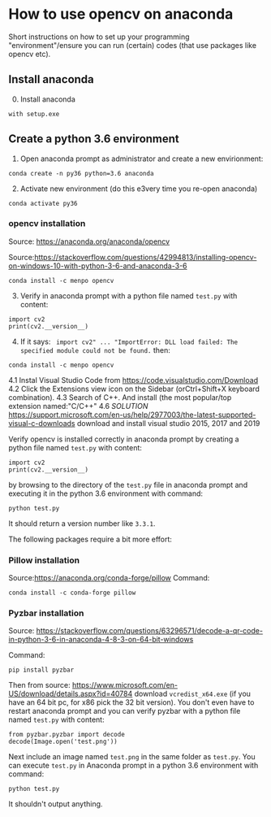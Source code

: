 # How to use opencv on anaconda
Short instructions on how to set up your programming "environment"/ensure you can run (certain) codes (that use packages like opencv etc).

## Install anaconda
0. Install anaconda
```
with setup.exe
```

## Create a python 3.6 environment
1. Open anaconda prompt as administrator and create a new envirionment:
```
conda create -n py36 python=3.6 anaconda

```
2. Activate new environment (do this e3very time you re-open anaconda)
```
conda activate py36
```

### opencv installation
Source: https://anaconda.org/anaconda/opencv

Source:https://stackoverflow.com/questions/42994813/installing-opencv-on-windows-10-with-python-3-6-and-anaconda-3-6

```
conda install -c menpo opencv
```
3. Verify in anaconda prompt with a python file named `test.py` with content:
```
import cv2
print(cv2.__version__)
```

4. If it says: ` import cv2" ... "ImportError: DLL load failed: The specified module could not be found.` then:
```
conda install -c menpo opencv
```
4.1 Instal Visual Studio Code from https://code.visualstudio.com/Download
4.2 Click the Extensions view icon on the Sidebar (orCtrl+Shift+X keyboard combination).
4.3 Search of C++. And install (the most popular/top extension named:"C/C++"
4.6 *SOLUTION* https://support.microsoft.com/en-us/help/2977003/the-latest-supported-visual-c-downloads download and install visual studio 2015, 2017 and 2019

Verify opencv is installed correctly in anaconda prompt by creating a python file named `test.py` with content:
```
import cv2
print(cv2.__version__)
```
by browsing to the directory of the `test.py` file in anaconda prompt and executing it in the python 3.6 environment with command:
```
python test.py
```
It should return a version number like `3.3.1`.


The following packages require a bit more effort:
### Pillow installation
Source:https://anaconda.org/conda-forge/pillow
Command:
```
conda install -c conda-forge pillow
```

### Pyzbar installation
Source: https://stackoverflow.com/questions/63296571/decode-a-qr-code-in-python-3-6-in-anaconda-4-8-3-on-64-bit-windows

Command:
```
pip install pyzbar
```
Then from source: https://www.microsoft.com/en-US/download/details.aspx?id=40784
download `vcredist_x64.exe` (if you have an 64 bit pc, for x86 pick the 32 bit version).
You don't even have to restart anaconda prompt and you can verify pyzbar with a python file named `test.py` with content:
```
from pyzbar.pyzbar import decode
decode(Image.open('test.png'))
```
Next include an image named `test.png` in the same folder as `test.py`.
You can execute  `test.py` in Anaconda prompt in a python 3.6 environment with command:
```
python test.py
```
It shouldn't output anything.